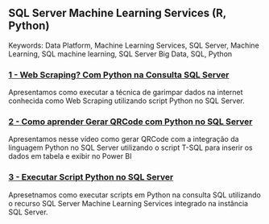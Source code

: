## SQL Server Machine Learning Services (R, Python)
Keywords: Data Platform, Machine Learning Services, SQL Server, Machine Learning, SQL machine learning, SQL Server Big Data, SQL, Python
### [1 - Web Scraping? Com Python na Consulta SQL Server](/sql-server-python-webscraping.md)
Apresentamos como executar a técnica de garimpar dados na internet conhecida como Web Scraping utilizando script Python no SQL Server.

### [2 - Como aprender Gerar QRCode com Python no SQL Server](/sql-server-python-gerar-qrcode.md)
Apresentamos nesse vídeo como gerar QRCode com a integração da linguagem Python no SQL Server utilizando o script T-SQL para inserir os dados em tabela e exibir no Power BI

### [3 - Executar Script Python no SQL Server](/sql-server-executar-script-python.md)
Apresetnamos como executar scripts em Python na consulta SQL utilizando o recurso SQL Server Machine Learning Services integrado na instância SQL Server.


